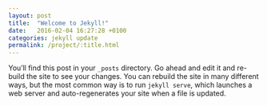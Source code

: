 ```yaml
---
layout: post
title:  "Welcome to Jekyll!"
date:   2016-02-04 16:27:28 +0100
categories: jekyll update
permalink: /project/:title.html
---
```

You’ll find this post in your `_posts` directory. Go ahead and edit it and re-build the site to see your changes. You can rebuild the site in many different ways, but the most common way is to run `jekyll serve`, which launches a web server and auto-regenerates your site when a file is updated.
